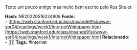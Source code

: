 Texto um pouco antigo mas muito bem escrito pelo Rus Shuler.

**Hash:** NR20220516224908
**Fonte:**  
	- (https://web.stanford.edu/class/msande91si/www-spr04/readings/week1/InternetWhitepaper.htm)[https://web.stanford.edu/class/msande91si/www-spr04/readings/week1/InternetWhitepaper.htm]
**Relacionado:**  
	- [[]]
**Tags:**  #internet 

